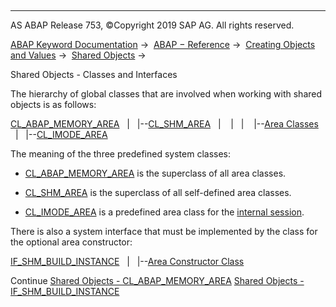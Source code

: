  

* * *

AS ABAP Release 753, ©Copyright 2019 SAP AG. All rights reserved.

[ABAP Keyword Documentation](javascript:call_link\('abenabap.htm'\)) →  [ABAP − Reference](javascript:call_link\('abenabap_reference.htm'\)) →  [Creating Objects and Values](javascript:call_link\('abencreate_objects.htm'\)) →  [Shared Objects](javascript:call_link\('abenabap_shared_objects.htm'\)) → 

Shared Objects - Classes and Interfaces

The hierarchy of global classes that are involved when working with shared objects is as follows:

[CL\_ABAP\_MEMORY\_AREA](javascript:call_link\('abenshm_cl_abap_memory_area.htm'\))
  |
  |--[CL\_SHM\_AREA](javascript:call_link\('abenshm_cl_shm_area.htm'\))
  |    |
  |    |--[Area Classes](javascript:call_link\('abenshm_area_class.htm'\))
  |
  |--[CL\_IMODE\_AREA](javascript:call_link\('abenshm_cl_imode_area.htm'\))

The meaning of the three predefined system classes:

-   [CL\_ABAP\_MEMORY\_AREA](javascript:call_link\('abenshm_cl_abap_memory_area.htm'\)) is the superclass of all area classes.

-   [CL\_SHM\_AREA](javascript:call_link\('abenshm_cl_shm_area.htm'\)) is the superclass of all self-defined area classes.

-   [CL\_IMODE\_AREA](javascript:call_link\('abenshm_cl_imode_area.htm'\)) is a predefined area class for the [internal session](javascript:call_link\('abeninternal_session_glosry.htm'\) "Glossary Entry").

There is also a system interface that must be implemented by the class for the optional area constructor:

[IF\_SHM\_BUILD\_INSTANCE](javascript:call_link\('abenshm_if_shm_build_instance.htm'\))
  |
  |--[Area Constructor Class](javascript:call_link\('abenshm_area_constructor_class.htm'\))

Continue
[Shared Objects - CL\_ABAP\_MEMORY\_AREA](javascript:call_link\('abenshm_cl_abap_memory_area.htm'\))
[Shared Objects - IF\_SHM\_BUILD\_INSTANCE](javascript:call_link\('abenshm_if_shm_build_instance.htm'\))